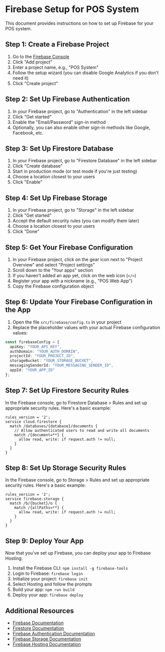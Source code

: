 # Firebase Setup for POS System

This document provides instructions on how to set up Firebase for your POS system.

## Step 1: Create a Firebase Project

1. Go to the [Firebase Console](https://console.firebase.google.com/)
2. Click "Add project"
3. Enter a project name, e.g., "POS System"
4. Follow the setup wizard (you can disable Google Analytics if you don't need it)
5. Click "Create project"

## Step 2: Set Up Firebase Authentication

1. In your Firebase project, go to "Authentication" in the left sidebar
2. Click "Get started"
3. Enable the "Email/Password" sign-in method
4. Optionally, you can also enable other sign-in methods like Google, Facebook, etc.

## Step 3: Set Up Firestore Database

1. In your Firebase project, go to "Firestore Database" in the left sidebar
2. Click "Create database"
3. Start in production mode (or test mode if you're just testing)
4. Choose a location closest to your users
5. Click "Enable"

## Step 4: Set Up Firebase Storage

1. In your Firebase project, go to "Storage" in the left sidebar
2. Click "Get started"
3. Accept the default security rules (you can modify them later)
4. Choose a location closest to your users
5. Click "Done"

## Step 5: Get Your Firebase Configuration

1. In your Firebase project, click on the gear icon next to "Project Overview" and select "Project settings"
2. Scroll down to the "Your apps" section
3. If you haven't added an app yet, click on the web icon (`</>`)
4. Register your app with a nickname (e.g., "POS Web App")
5. Copy the Firebase configuration object

## Step 6: Update Your Firebase Configuration in the App

1. Open the file `src/firebase/config.ts` in your project
2. Replace the placeholder values with your actual Firebase configuration values:

```typescript
const firebaseConfig = {
  apiKey: "YOUR_API_KEY",
  authDomain: "YOUR_AUTH_DOMAIN",
  projectId: "YOUR_PROJECT_ID",
  storageBucket: "YOUR_STORAGE_BUCKET",
  messagingSenderId: "YOUR_MESSAGING_SENDER_ID",
  appId: "YOUR_APP_ID"
};
```

## Step 7: Set Up Firestore Security Rules

In the Firebase console, go to Firestore Database > Rules and set up appropriate security rules. Here's a basic example:

```
rules_version = '2';
service cloud.firestore {
  match /databases/{database}/documents {
    // Allow authenticated users to read and write all documents
    match /{document=**} {
      allow read, write: if request.auth != null;
    }
  }
}
```

## Step 8: Set Up Storage Security Rules

In the Firebase console, go to Storage > Rules and set up appropriate security rules. Here's a basic example:

```
rules_version = '2';
service firebase.storage {
  match /b/{bucket}/o {
    match /{allPaths=**} {
      allow read, write: if request.auth != null;
    }
  }
}
```

## Step 9: Deploy Your App

Now that you've set up Firebase, you can deploy your app to Firebase Hosting:

1. Install the Firebase CLI: `npm install -g firebase-tools`
2. Login to Firebase: `firebase login`
3. Initialize your project: `firebase init`
4. Select Hosting and follow the prompts
5. Build your app: `npm run build`
6. Deploy your app: `firebase deploy`

## Additional Resources

- [Firebase Documentation](https://firebase.google.com/docs)
- [Firestore Documentation](https://firebase.google.com/docs/firestore)
- [Firebase Authentication Documentation](https://firebase.google.com/docs/auth)
- [Firebase Storage Documentation](https://firebase.google.com/docs/storage)
- [Firebase Hosting Documentation](https://firebase.google.com/docs/hosting)
